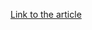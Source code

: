 [Link to the article](https://www.trendmicro.com/en_us/research/18/b/deciphering-confucius-cyberespionage-operations.html)
